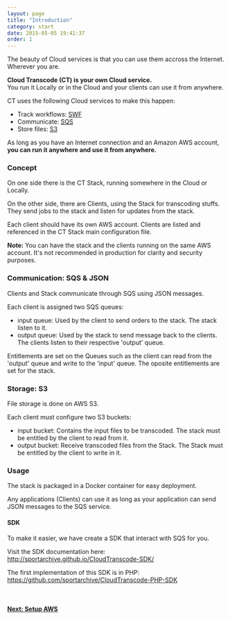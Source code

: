 ```yaml
---
layout: page
title: "Introduction"
category: start
date: 2015-05-05 19:41:37
order: 1
---
```



The beauty of Cloud services is that you can use them accross the Internet. Wherever you are.

<b>Cloud Transcode (CT) is your own Cloud service.</b><br>
You run it Locally or in the Cloud and your clients can use it from anywhere.

CT uses the following Cloud services to make this happen:

   - Track workflows: [SWF](http://aws.amazon.com/swf/)
   - Communicate: [SQS](http://aws.amazon.com/sqs/)
   - Store files: [S3](http://aws.amazon.com/s3/)

As long as you have an Internet connection and an Amazon AWS account, <b>you can run it anywhere and use it from anywhere.</b>

### Concept

On one side there is the CT Stack, running somewhere in the Cloud or Locally.

On the other side, there are Clients, using the Stack for transcoding stuffs. They send jobs to the stack and listen for updates from the stack.

Each client should have its own AWS account. Clients are listed and referenced in the CT Stack main configuration file.

<b>Note:</b> You can have the stack and the clients running on the same AWS account. It's not recommended in production for clarity and security purposes. 

### Communication: SQS & JSON

Clients and Stack communicate through SQS using JSON messages.

Each client is assigned two SQS queues:

   - input queue: Used by the client to send orders to the stack. The stack listen to it.
   - output queue: Used by the stack to send message back to the clients. The clients listen to their respective 'output' queue.

Entitlements are set on the Queues such as the client can read from the 'output' queue and write to the 'input' queue. The oposite entitlements are set for the stack.

### Storage: S3

File storage is done on AWS S3.

Each client must configure two S3 buckets:

   - input bucket: Contains the input files to be transcoded. The stack must be entitled by the client to read from it.
   - output bucket: Receive transcoded files from the Stack. The Stack must be entitled by the client to write in it.

### Usage

The stack is packaged in a Docker container for easy deployment.

Any applications (Clients) can use it as long as your application can send JSON messages to the SQS service.

#### SDK

To make it easier, we have create a SDK that interact with SQS for you.

Visit the SDK documentation here: <a href="http://sportarchive.github.io/CloudTranscode-SDK/" target="_blank">http://sportarchive.github.io/CloudTranscode-SDK/</a>

The first implementation of this SDK is in PHP: https://github.com/sportarchive/CloudTranscode-PHP-SDK

<br>

<p>
<h4><a href="#">Next: Setup AWS</a></h4>
</p>
